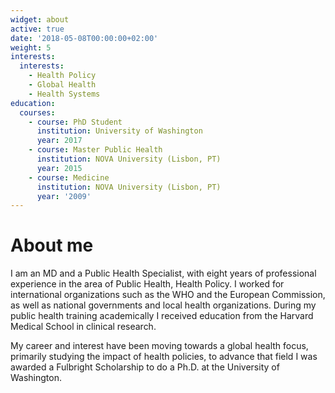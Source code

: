 ```yaml
---
widget: about
active: true
date: '2018-05-08T00:00:00+02:00'
weight: 5
interests:
  interests:
    - Health Policy
    - Global Health
    - Health Systems
education:
  courses:
    - course: PhD Student
      institution: University of Washington
      year: 2017
    - course: Master Public Health
      institution: NOVA University (Lisbon, PT)
      year: 2015
    - course: Medicine
      institution: NOVA University (Lisbon, PT)
      year: '2009'
---
```

# About me 
I am an MD and a Public Health Specialist, with eight years of professional experience in the area of Public Health, Health Policy. I worked for international organizations such as the WHO and the European Commission, as well as national governments and local health organizations. During my public health training academically I received education from the Harvard Medical School in clinical research.

My career and interest have been moving towards a global health focus, primarily studying the impact of health policies, to advance that field I was awarded a Fulbright Scholarship to do a Ph.D. at the University of Washington.
